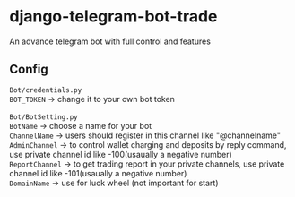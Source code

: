 # django-telegram-bot-trade
An advance telegram bot with full control and features

<h2>Config</h2>
<code>Bot/credentials.py</code> <br/>
<code>BOT_TOKEN</code> -> change it to your own bot token <br/>

<br/>
<code>Bot/BotSetting.py</code> <br/>
<code>BotName</code> -> choose a name for your bot <br/>
<code>ChannelName</code> -> users should register in this channel like "@channelname" <br/>
<code>AdminChannel</code> -> to control wallet charging and deposits by reply command, use private channel id like -100(usaually a negative number) <br/>
<code>ReportChannel</code> -> to get trading report in your private channels, use private channel id like -101(usaually a negative number)  <br/>
<code>DomainName</code> -> use for luck wheel (not important for start) <br/>
